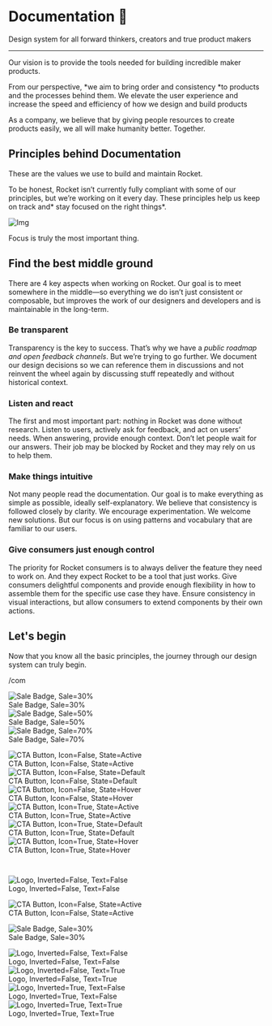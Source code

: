 
# Documentation 🚀

Design system for all forward thinkers, creators and true product makers

---

Our vision is to provide the tools needed for building incredible maker products.

From our perspective, *we aim to bring order and consistency *to products and the processes behind them. We elevate the user experience and increase the speed and efficiency of how we design and build products

As a company, we believe that by giving people resources to create products easily, we all will make humanity better. Together.

## Principles behind Documentation

These are the values we use to build and maintain Rocket.

To be honest, Rocket isn’t currently fully compliant with some of our principles, but we’re working on it every day. These principles help us keep on track and* stay focused on the right things*.

![Img](https://studio-assets.supernova.io/design-systems/14533/9289758a-6300-472a-bbc6-a57098081abf.jpeg)

Focus is truly the most important thing.

## Find the best middle ground

There are 4 key aspects when working on Rocket. Our goal is to meet somewhere in the middle—so everything we do isn’t just consistent or composable, but improves the work of our designers and developers and is maintainable in the long-term.

### Be transparent

Transparency is the key to success. That’s why we have a *public roadmap and open feedback channels*. But we’re trying to go further. We document our design decisions so we can reference them in discussions and not reinvent the wheel again by discussing stuff repeatedly and without historical context.

### Listen and react

The first and most important part: nothing in Rocket was done without research. Listen to users, actively ask for feedback, and act on users’ needs. When answering, provide enough context. Don’t let people wait for our answers. Their job may be blocked by Rocket and they may rely on us to help them.

### Make things intuitive

Not many people read the documentation. Our goal is to make everything as simple as possible, ideally self-explanatory. We believe that consistency is followed closely by clarity. We encourage experimentation. We welcome new solutions. But our focus is on using patterns and vocabulary that are familiar to our users.

### Give consumers just enough control

The priority for Rocket consumers is to always deliver the feature they need to work on. And they expect Rocket to be a tool that just works. Give consumers delightful components and provide enough flexibility in how to assemble them for the specific use case they have. Ensure consistency in visual interactions, but allow consumers to extend components by their own actions.

## Let's begin

Now that you know all the basic principles, the journey through our design system can truly begin.

/com

  
![Sale Badge, Sale=30%](https://studio-assets.supernova.io/design-systems/14533/0a24daaa-106d-462f-abb4-647da1951fc3.png)  
Sale Badge, Sale=30%  
![Sale Badge, Sale=50%](https://studio-assets.supernova.io/design-systems/14533/c675d465-2630-497b-8c4d-3b332bf8a16d.png)  
Sale Badge, Sale=50%  
![Sale Badge, Sale=70%](https://studio-assets.supernova.io/design-systems/14533/6e2efc28-1053-4e02-9c1f-4989db7df9eb.png)  
Sale Badge, Sale=70%  


  
![CTA Button, Icon=False, State=Active](https://studio-assets.supernova.io/design-systems/14533/8fe28baa-5894-4630-bdfd-889d887f36f0.png)  
CTA Button, Icon=False, State=Active  
![CTA Button, Icon=False, State=Default](https://studio-assets.supernova.io/design-systems/14533/50b0a318-c672-4d80-a11f-f7bf7de63e32.png)  
CTA Button, Icon=False, State=Default  
![CTA Button, Icon=False, State=Hover](https://studio-assets.supernova.io/design-systems/14533/2b51d233-383a-40bc-b5c0-0c64f70f1cd0.png)  
CTA Button, Icon=False, State=Hover  
![CTA Button, Icon=True, State=Active](https://studio-assets.supernova.io/design-systems/14533/2fece401-0d31-447a-9168-37253b9d2d5c.png)  
CTA Button, Icon=True, State=Active  
![CTA Button, Icon=True, State=Default](https://studio-assets.supernova.io/design-systems/14533/e204fa07-f52b-481b-8ed1-23dc5e7b4338.png)  
CTA Button, Icon=True, State=Default  
![CTA Button, Icon=True, State=Hover](https://studio-assets.supernova.io/design-systems/14533/90f42c2c-ba2a-4e60-bd5d-e3749fc0edf4.png)  
CTA Button, Icon=True, State=Hover  


```javascript  
  
```

  
![Logo, Inverted=False, Text=False](https://studio-assets.supernova.io/design-systems/14533/07ab6b8a-8a1b-46ae-9e6f-68d96b5a9aa6.png)  
Logo, Inverted=False, Text=False  


  
  


  
![CTA Button, Icon=False, State=Active](https://studio-assets.supernova.io/design-systems/14533/8fe28baa-5894-4630-bdfd-889d887f36f0.png)  
CTA Button, Icon=False, State=Active  


  
![Sale Badge, Sale=30%](https://studio-assets.supernova.io/design-systems/14533/0a24daaa-106d-462f-abb4-647da1951fc3.png)  
Sale Badge, Sale=30%  


  
![Logo, Inverted=False, Text=False](https://studio-assets.supernova.io/design-systems/14533/07ab6b8a-8a1b-46ae-9e6f-68d96b5a9aa6.png)  
Logo, Inverted=False, Text=False  
![Logo, Inverted=False, Text=True](https://studio-assets.supernova.io/design-systems/14533/ee020acf-7c0f-43c8-abe4-a4725faa7ce8.png)  
Logo, Inverted=False, Text=True  
![Logo, Inverted=True, Text=False](https://studio-assets.supernova.io/design-systems/14533/c4c98b6e-9486-4c90-952f-e6543549a18b.png)  
Logo, Inverted=True, Text=False  
![Logo, Inverted=True, Text=True](https://studio-assets.supernova.io/design-systems/14533/7ea0c917-c244-4b8e-8ce1-788342c309b6.png)  
Logo, Inverted=True, Text=True  
